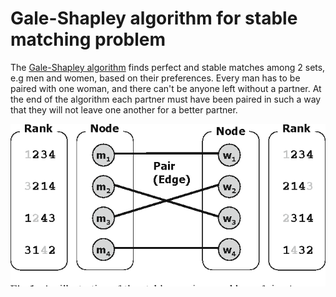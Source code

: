 # Gale-Shapley algorithm for stable matching problem
The [Gale-Shapley algorithm](https://en.wikipedia.org/wiki/Stable_marriage_problem) finds perfect and stable matches among 2 sets, e.g men and women, based on their preferences. Every man has to be paired
with one woman, and there can't be anyone left without a partner. At the end of the algorithm each partner must have been paired in such
a way that they will not leave one another for a better partner.

![Stable Matching visualization](stable_matching.png)